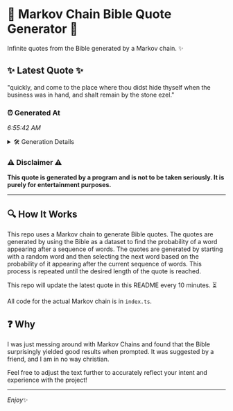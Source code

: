 # 📖 Markov Chain Bible Quote Generator 📖

Infinite quotes from the Bible generated by a Markov chain. ✨

## ✨ Latest Quote ✨
"quickly, and come to the place where thou didst hide thyself when the business was in hand, and shalt remain by the stone ezel."

### ⏰ Generated At
*6:55:42 AM*

<details>
    <summary>🛠️ Generation Details</summary>
    <p>
        <strong>🌱 Seed:</strong> quickly,<br>
        <strong>🔄 Iterations:</strong> 23<br>
        <strong>📜 Context History:</strong><br>[ quickly, ]: and<br>[ quickly,, and ]: come<br>[ quickly,, and, come ]: to<br>[ quickly,, and, come, to ]: the<br>[ quickly,, and, come, to, the ]: place<br>[ quickly,, and, come, to, the, place ]: where<br>[ and, come, to, the, place, where ]: thou<br>[ come, to, the, place, where, thou ]: didst<br>[ to, the, place, where, thou, didst ]: hide<br>[ the, place, where, thou, didst, hide ]: thyself<br>[ place, where, thou, didst, hide, thyself ]: when<br>[ where, thou, didst, hide, thyself, when ]: the<br>[ thou, didst, hide, thyself, when, the ]: business<br>[ didst, hide, thyself, when, the, business ]: was<br>[ hide, thyself, when, the, business, was ]: in<br>[ thyself, when, the, business, was, in ]: hand,<br>[ when, the, business, was, in, hand, ]: and<br>[ the, business, was, in, hand,, and ]: shalt<br>[ business, was, in, hand,, and, shalt ]: remain<br>[ was, in, hand,, and, shalt, remain ]: by<br>[ in, hand,, and, shalt, remain, by ]: the<br>[ hand,, and, shalt, remain, by, the ]: stone<br>[ and, shalt, remain, by, the, stone ]: ezel.<br>
    </p>
</details>

### ⚠️ Disclaimer ⚠️
**This quote is generated by a program and is not to be taken seriously. It is purely for entertainment purposes.**

---

## 🔍 How It Works

This repo uses a Markov chain to generate Bible quotes. The quotes are generated by using the Bible as a dataset to find the probability of a word appearing after a sequence of words. The quotes are generated by starting with a random word and then selecting the next word based on the probability of it appearing after the current sequence of words. This process is repeated until the desired length of the quote is reached.

This repo will update the latest quote in this README every 10 minutes. ⏳

All code for the actual Markov chain is in `index.ts`.

## ❓ Why

I was just messing around with Markov Chains and found that the Bible surprisingly yielded good results when prompted. 
It was suggested by a friend, and I am in no way christian.

Feel free to adjust the text further to accurately reflect your intent and experience with the project!

---

*Enjoy*✨
